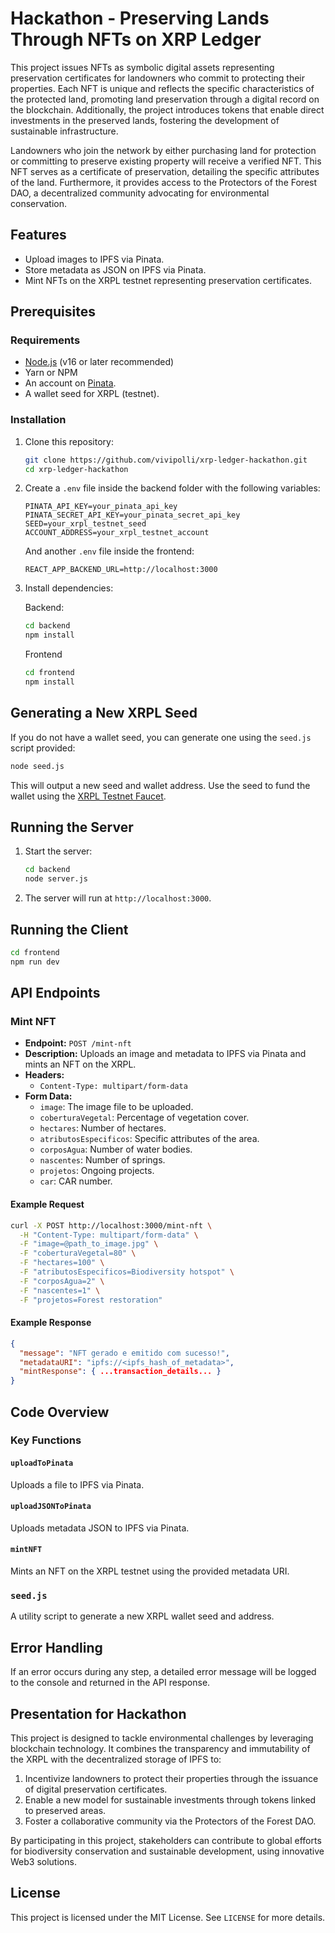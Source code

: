 # Hackathon - Preserving Lands Through NFTs on XRP Ledger

This project issues NFTs as symbolic digital assets representing preservation certificates for landowners who commit to protecting their properties. Each NFT is unique and reflects the specific characteristics of the protected land, promoting land preservation through a digital record on the blockchain. Additionally, the project introduces tokens that enable direct investments in the preserved lands, fostering the development of sustainable infrastructure.

Landowners who join the network by either purchasing land for protection or committing to preserve existing property will receive a verified NFT. This NFT serves as a certificate of preservation, detailing the specific attributes of the land. Furthermore, it provides access to the Protectors of the Forest DAO, a decentralized community advocating for environmental conservation.

## Features

- Upload images to IPFS via Pinata.
- Store metadata as JSON on IPFS via Pinata.
- Mint NFTs on the XRPL testnet representing preservation certificates.

## Prerequisites

### Requirements

- [Node.js](https://nodejs.org/) (v16 or later recommended)
- Yarn or NPM
- An account on [Pinata](https://www.pinata.cloud/).
- A wallet seed for XRPL (testnet).

### Installation

1. Clone this repository:

   ```bash
   git clone https://github.com/vivipolli/xrp-ledger-hackathon.git
   cd xrp-ledger-hackathon
   ```

2. Create a `.env` file inside the backend folder with the following variables:

   ```env
   PINATA_API_KEY=your_pinata_api_key
   PINATA_SECRET_API_KEY=your_pinata_secret_api_key
   SEED=your_xrpl_testnet_seed
   ACCOUNT_ADDRESS=your_xrpl_testnet_account
   ```

   And another `.env` file inside the frontend:

   ```env
   REACT_APP_BACKEND_URL=http://localhost:3000
   ```

3. Install dependencies:

   Backend:

   ```bash
   cd backend
   npm install

   ```

   Frontend

   ```bash
   cd frontend
   npm install

   ```

## Generating a New XRPL Seed

If you do not have a wallet seed, you can generate one using the `seed.js` script provided:

```bash
node seed.js
```

This will output a new seed and wallet address. Use the seed to fund the wallet using the [XRPL Testnet Faucet](https://xrpl.org/xrp-testnet-faucet.html).

## Running the Server

1. Start the server:
   ```bash
   cd backend
   node server.js
   ```
2. The server will run at `http://localhost:3000`.

## Running the Client

```bash
cd frontend
npm run dev
```

## API Endpoints

### Mint NFT

- **Endpoint:** `POST /mint-nft`
- **Description:** Uploads an image and metadata to IPFS via Pinata and mints an NFT on the XRPL.
- **Headers:**
  - `Content-Type: multipart/form-data`
- **Form Data:**
  - `image`: The image file to be uploaded.
  - `coberturaVegetal`: Percentage of vegetation cover.
  - `hectares`: Number of hectares.
  - `atributosEspecificos`: Specific attributes of the area.
  - `corposAgua`: Number of water bodies.
  - `nascentes`: Number of springs.
  - `projetos`: Ongoing projects.
  - `car`: CAR number.

#### Example Request

```bash
curl -X POST http://localhost:3000/mint-nft \
  -H "Content-Type: multipart/form-data" \
  -F "image=@path_to_image.jpg" \
  -F "coberturaVegetal=80" \
  -F "hectares=100" \
  -F "atributosEspecificos=Biodiversity hotspot" \
  -F "corposAgua=2" \
  -F "nascentes=1" \
  -F "projetos=Forest restoration"
```

#### Example Response

```json
{
  "message": "NFT gerado e emitido com sucesso!",
  "metadataURI": "ipfs://<ipfs_hash_of_metadata>",
  "mintResponse": { ...transaction_details... }
}
```

## Code Overview

### Key Functions

#### `uploadToPinata`

Uploads a file to IPFS via Pinata.

#### `uploadJSONToPinata`

Uploads metadata JSON to IPFS via Pinata.

#### `mintNFT`

Mints an NFT on the XRPL testnet using the provided metadata URI.

### `seed.js`

A utility script to generate a new XRPL wallet seed and address.

## Error Handling

If an error occurs during any step, a detailed error message will be logged to the console and returned in the API response.

## Presentation for Hackathon

This project is designed to tackle environmental challenges by leveraging blockchain technology. It combines the transparency and immutability of the XRPL with the decentralized storage of IPFS to:

1. Incentivize landowners to protect their properties through the issuance of digital preservation certificates.
2. Enable a new model for sustainable investments through tokens linked to preserved areas.
3. Foster a collaborative community via the Protectors of the Forest DAO.

By participating in this project, stakeholders can contribute to global efforts for biodiversity conservation and sustainable development, using innovative Web3 solutions.

## License

This project is licensed under the MIT License. See `LICENSE` for more details.
